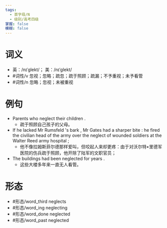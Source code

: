 ```yaml
---
tags:
  - 首字母/N
  - 级别/高考四级
掌握: false
模糊: false
---
```

# 词义
- 英：/nɪˈɡlekt/； 美：/nɪˈɡlekt/
- #词性/v  忽视；忽略；疏忽；疏于照顾；疏漏；不予重视；未予看管
- #词性/n  忽略；忽视；未被重视
# 例句
- Parents who neglect their children .
	- 疏于照顾自己孩子的父母。
- If he lacked Mr Rumsfeld 's bark , Mr Gates had a sharper bite : he fired the civilian head of the army over the neglect of wounded soldiers at the Walter Reed army hospital ;
	- 他不像拉姆斯菲尔德那样爱叫，但咬起人来却更疼：由于对沃尔特•里德军医院的伤兵疏于照顾，他开除了陆军的文职官员；
- The buildings had been neglected for years .
	- 这些大楼多年来一直无人看管。
# 形态
- #形态/word_third neglects
- #形态/word_ing neglecting
- #形态/word_done neglected
- #形态/word_past neglected
